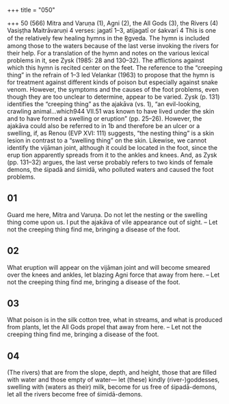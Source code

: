 +++
title = "050"

+++
50 (566)
Mitra and Varuṇa (1), Agni (2), the All Gods (3), the  Rivers (4)
Vasiṣṭha Maitrāvaruṇi
4 verses: jagatī 1–3, atijagatī or śakvarī 4
This is one of the relatively few healing hymns in the R̥gveda. The hymn is included  among those to the waters because of the last verse invoking the rivers for their  help. For a translation of the hymn and notes on the various lexical problems in it,  see Zysk (1985: 28 and 130–32).
The afflictions against which this hymn is recited center on the feet. The reference  to the “creeping thing” in the refrain of 1–3 led Velankar (1963) to propose that the  hymn is for treatment against different kinds of poison but especially against snake  venom. However, the symptoms and the causes of the foot problems, even though  they are too unclear to determine, appear to be varied. Zysk (p. 131) identifies the  “creeping thing” as the ajakāva (vs. 1), “an evil-looking, crawling animal...which944 VII.51
was known to have lived under the skin and to have formed a swelling or eruption”  (pp. 25–26). However, the ajakāva could also be referred to in 1b and therefore be  an ulcer or a swelling, if, as Renou (EVP XVI: 111) suggests, “the nesting thing”  is a skin lesion in contrast to a “swelling thing” on the skin. Likewise, we cannot  identify the vijāman joint, although it could be located in the foot, since the erup
tion apparently spreads from it to the ankles and knees. And, as Zysk (pp. 131–32)  argues, the last verse probably refers to two kinds of female demons, the śipadā and  śimidā, who polluted waters and caused the foot problems.
## 01
Guard me here, Mitra and Varuṇa. Do not let the nesting or the swelling  thing come upon us.
I put the ajakāva of vile appearance out of sight. – Let not the creeping  thing find me, bringing a disease of the foot.
## 02
What eruption will appear on the vijāman joint and will become smeared  over the knees and ankles,
let blazing Agni force that away from here. – Let not the creeping thing  find me, bringing a disease of the foot.
## 03
What poison is in the silk cotton tree, what in streams, and what is  produced from plants,
let the All Gods propel that away from here. – Let not the creeping thing  find me, bringing a disease of the foot.
## 04
(The rivers) that are from the slope, depth, and height, those that are  filled with water and those empty of water—
let (these) kindly (river-)goddesses, swelling with (waters as their) milk,  become for us free of śipadā-demons,
let all the rivers become free of śimidā-demons.
